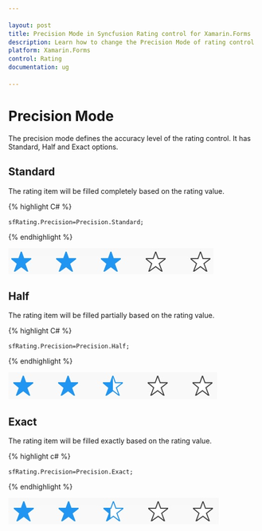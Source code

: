 ```yaml
---

layout: post
title: Precision Mode in Syncfusion Rating control for Xamarin.Forms
description: Learn how to change the Precision Mode of rating control
platform: Xamarin.Forms
control: Rating
documentation: ug

---
```


# Precision Mode

The precision mode defines the accuracy level of the rating control. It has Standard, Half and Exact options.

## Standard

The rating item will be filled completely based on the rating value.

{% highlight C# %}

	sfRating.Precision=Precision.Standard;

{% endhighlight %} 

![](images/standard.jpg)

## Half

The rating item will be filled partially based on the rating value.

{% highlight C# %}

	sfRating.Precision=Precision.Half;

{% endhighlight %} 

![](images/half.jpg) 

## Exact

The rating item will be filled exactly based on the rating value.

{% highlight c# %}

	sfRating.Precision=Precision.Exact;

{% endhighlight %} 

![](images/exact.jpg) 



